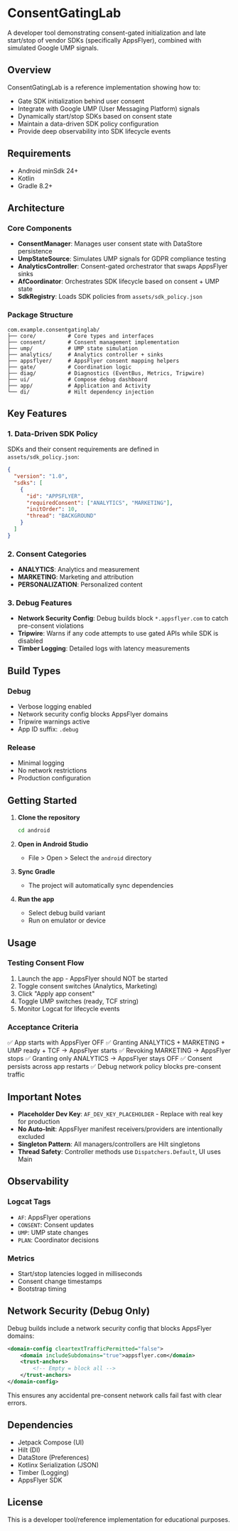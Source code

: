 # ConsentGatingLab

A developer tool demonstrating consent-gated initialization and late start/stop of vendor SDKs (specifically AppsFlyer), combined with simulated Google UMP signals.

## Overview

ConsentGatingLab is a reference implementation showing how to:
- Gate SDK initialization behind user consent
- Integrate with Google UMP (User Messaging Platform) signals
- Dynamically start/stop SDKs based on consent state
- Maintain a data-driven SDK policy configuration
- Provide deep observability into SDK lifecycle events

## Requirements

- Android minSdk 24+
- Kotlin
- Gradle 8.2+

## Architecture

### Core Components

- **ConsentManager**: Manages user consent state with DataStore persistence
- **UmpStateSource**: Simulates UMP signals for GDPR compliance testing
- **AnalyticsController**: Consent-gated orchestrator that swaps AppsFlyer sinks
- **AfCoordinator**: Orchestrates SDK lifecycle based on consent + UMP state
- **SdkRegistry**: Loads SDK policies from `assets/sdk_policy.json`

### Package Structure

```
com.example.consentgatinglab/
├── core/          # Core types and interfaces
├── consent/       # Consent management implementation
├── ump/           # UMP state simulation
├── analytics/     # Analytics controller + sinks
├── appsflyer/     # AppsFlyer consent mapping helpers
├── gate/          # Coordination logic
├── diag/          # Diagnostics (EventBus, Metrics, Tripwire)
├── ui/            # Compose debug dashboard
├── app/           # Application and Activity
└── di/            # Hilt dependency injection
```

## Key Features

### 1. Data-Driven SDK Policy

SDKs and their consent requirements are defined in `assets/sdk_policy.json`:

```json
{
  "version": "1.0",
  "sdks": [
    {
      "id": "APPSFLYER",
      "requiredConsent": ["ANALYTICS", "MARKETING"],
      "initOrder": 10,
      "thread": "BACKGROUND"
    }
  ]
}
```

### 2. Consent Categories

- **ANALYTICS**: Analytics and measurement
- **MARKETING**: Marketing and attribution
- **PERSONALIZATION**: Personalized content

### 3. Debug Features

- **Network Security Config**: Debug builds block `*.appsflyer.com` to catch pre-consent violations
- **Tripwire**: Warns if any code attempts to use gated APIs while SDK is disabled
- **Timber Logging**: Detailed logs with latency measurements

## Build Types

### Debug
- Verbose logging enabled
- Network security config blocks AppsFlyer domains
- Tripwire warnings active
- App ID suffix: `.debug`

### Release
- Minimal logging
- No network restrictions
- Production configuration

## Getting Started

1. **Clone the repository**
   ```bash
   cd android
   ```

2. **Open in Android Studio**
   - File > Open > Select the `android` directory

3. **Sync Gradle**
   - The project will automatically sync dependencies

4. **Run the app**
   - Select debug build variant
   - Run on emulator or device

## Usage

### Testing Consent Flow

1. Launch the app - AppsFlyer should NOT be started
2. Toggle consent switches (Analytics, Marketing)
3. Click "Apply app consent"
4. Toggle UMP switches (ready, TCF string)
5. Monitor Logcat for lifecycle events

### Acceptance Criteria

✅ App starts with AppsFlyer OFF
✅ Granting ANALYTICS + MARKETING + UMP ready + TCF → AppsFlyer starts
✅ Revoking MARKETING → AppsFlyer stops
✅ Granting only ANALYTICS → AppsFlyer stays OFF
✅ Consent persists across app restarts
✅ Debug network policy blocks pre-consent traffic

## Important Notes

- **Placeholder Dev Key**: `AF_DEV_KEY_PLACEHOLDER` - Replace with real key for production
- **No Auto-Init**: AppsFlyer manifest receivers/providers are intentionally excluded
- **Singleton Pattern**: All managers/controllers are Hilt singletons
- **Thread Safety**: Controller methods use `Dispatchers.Default`, UI uses Main

## Observability

### Logcat Tags
- `AF`: AppsFlyer operations
- `CONSENT`: Consent updates
- `UMP`: UMP state changes
- `PLAN`: Coordinator decisions

### Metrics
- Start/stop latencies logged in milliseconds
- Consent change timestamps
- Bootstrap timing

## Network Security (Debug Only)

Debug builds include a network security config that blocks AppsFlyer domains:

```xml
<domain-config cleartextTrafficPermitted="false">
    <domain includeSubdomains="true">appsflyer.com</domain>
    <trust-anchors>
        <!-- Empty = block all -->
    </trust-anchors>
</domain-config>
```

This ensures any accidental pre-consent network calls fail fast with clear errors.

## Dependencies

- Jetpack Compose (UI)
- Hilt (DI)
- DataStore (Preferences)
- Kotlinx Serialization (JSON)
- Timber (Logging)
- AppsFlyer SDK

## License

This is a developer tool/reference implementation for educational purposes.
